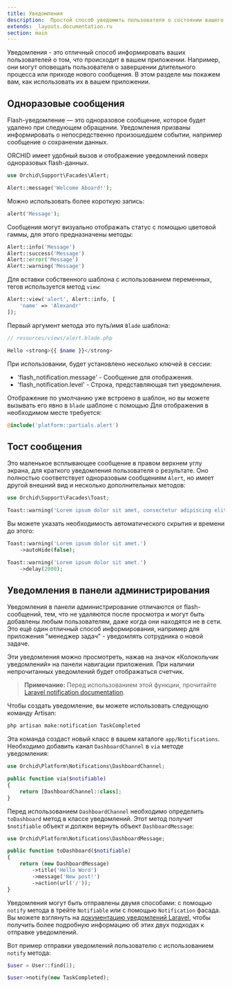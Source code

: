 ```yaml
---
title: Уведомления
description:  Простой способ уведомить пользователя о состоянии вашего приложения.
extends: _layouts.documentation.ru
section: main
---
```


Уведомления - это отличный способ информировать ваших пользователей о том, что происходит в вашем приложении. Например, они могут оповещать пользователя о завершении длительного процесса или приходе нового сообщения. В этом разделе мы покажем вам, как использовать их в вашем приложении.

## Одноразовые сообщения

Flash-уведомление — это одноразовое сообщение, которое будет удалено при следующем обращении. 
Уведомления призваны информировать о непосредственно произошедшем событии, например сообщение о сохранении данных.

ORCHID имеет удобный вызов и отображение уведомлений поверх одноразовых flash-данных.


```php
use Orchid\Support\Facades\Alert;

Alert::message('Welcome Aboard!');
```

Можно использовать более короткую запись:

```php
alert('Message');
```

Сообщения могут визуально отображать статус с помощью цветовой гаммы, для этого предназначены методы:

```php
Alert::info('Message')
Alert::success('Message')
Alert::error('Message')
Alert::warning('Message')
```

Для вставки собственного шаблона с использованием переменных, тегов используется метод `view`:

```php
Alert::view('alert', Alert::info, [
    'name' => 'Alexandr'
]);
```

Первый аргумент метода это путь/имя `Blade` шаблона:
```php
// resources/views/alert.blade.php

Hello <strong>{{ $name }}</strong>
```


При использовании, будет установлено несколько ключей в сессии:
- 'flash_notification.message' - Сообщение для отображения.
- 'flash_notification.level' - Строка, представляющая тип уведомления.

Отображение по умолчанию уже встроено в шаблон, но вы можете вызывать его явно в `blade` шаблоне с помощью
Для отображения в необходимом месте требуется:

```php
@include('platform::partials.alert')
```


## Тост сообщения

Это маленькое всплывающее сообщение в правом верхнем углу экрана,
для краткого уведомления пользователя о результате. 
Оно полностью соответствует одноразовым сообщениям `Alert`, но имеет другой внешний вид и несколько дополнительных методов:

```php
use Orchid\Support\Facades\Toast;

Toast::warning('Lorem ipsum dolor sit amet, consectetur adipiscing elit.')
```

Вы можете указать необходимость автоматического скрытия и времени до этого:

```php
Toast::warning('Lorem ipsum dolor sit amet.')
    ->autoHide(false);

Toast::warning('Lorem ipsum dolor sit amet.')
    ->delay(2000);
```

## Уведомления в панели администрирования

Уведомления в панели администрирование отличаются от flash-сообщений, тем, что не удаляются после просмотра и
могут быть добавлены любым пользователям, даже когда они находятся не в сети. Это ещё один отличный способ информирования,
например для  приложения "менеджер задач" -  уведомлять сотрудника о новой задаче.

Эти уведомления можно просмотреть, нажав на значок «Колокольчик уведомлений» на панели навигации приложения. При наличии непрочитанных уведомлений будет отображаться счетчик.

> **Примечание:** Перед использованием этой функции, прочитайте [Laravel notification documentation](https://laravel.com/docs/notifications).


Чтобы создать уведомление, вы можете использовать следующую команду Artisan:

```php
php artisan make:notification TaskCompleted
```

Эта команда создаст новый класс в вашем каталоге `app/Notifications`. 
Необходимо добавить канал `DashboardChannel` в `via` методе уведомления:

```php
use Orchid\Platform\Notifications\DashboardChannel;

public function via($notifiable)
{
    return [DashboardChannel::class];
}
```

Перед использованием `DashboardChannel` необходимо определить `toDashboard` метод в классе уведомлений. 
Этот метод получит `$notifiable` объект и должен вернуть объект `DashboardMessage`:

```php
use Orchid\Platform\Notifications\DashboardMessage;

public function toDashboard($notifiable)
{
    return (new DashboardMessage)
        ->title('Hello Word')
        ->message('New post!')
        ->action(url('/'));
}
```

Уведомления могут быть отправлены двумя способами: с помощью `notify` метода в трейте `Notifiable` или с помощью `Notification` фасада. Вы можете взглянуть на [документацию уведомлений Laravel](https://laravel.com/docs/notifications#sending-notifications), чтобы получить более подробную информацию об этих двух подходах к отправке уведомлений.

Вот пример отправки уведомлений пользователю с использованием `notify` метода:

```php
$user = User::find(1);

$user->notify(new TaskCompleted);
```
